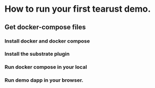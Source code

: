 # How to run your first tearust demo.

## Get docker-compose files

### Install docker and docker compose



### Install the substrate plugin

### Run docker compose in your local

### Run demo dapp in your browser.

